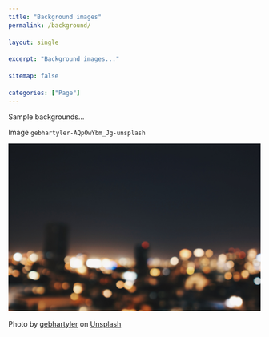 ```yaml
---
title: "Background images"
permalink: /background/

layout: single

excerpt: "Background images..."

sitemap: false

categories: ["Page"]
---
```


Sample backgrounds...


Image `gebhartyler-AQpOwYbm_Jg-unsplash`

![gebhartyler-AQpOwYbm_Jg-unsplash (gebhartyler-AQpOwYbm_Jg-unsplash)](/assets/images/gebhartyler-AQpOwYbm_Jg-unsplash.jpeg)

Photo by <a href="https://unsplash.com/@gebhartyler?utm_source=unsplash&utm_medium=referral&utm_content=creditCopyText">gebhartyler</a> on <a href="https://unsplash.com/photos/AQpOwYbm_Jg?utm_source=unsplash&utm_medium=referral&utm_content=creditCopyText">Unsplash</a>

